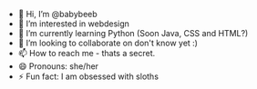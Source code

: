 - 👋 Hi, I’m @babybeeb
- 👀 I’m interested in webdesign
- 🌱 I’m currently learning Python (Soon Java, CSS and HTML?)
- 💞️ I’m looking to collaborate on don't know yet :)
- 📫 How to reach me - thats a secret.
- 😄 Pronouns: she/her
- ⚡ Fun fact: I am obsessed with sloths

<!---
babybeeb/babybeeb is a ✨ special ✨ repository because its `README.md` (this file) appears on your GitHub profile.
You can click the Preview link to take a look at your changes.
--->
